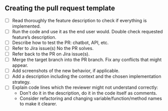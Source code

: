 ## Creating the pull request template

  * [ ] Read thoroughly the feature description to check if everything is implemented.
  * [ ] Run the code and use it as the end user would. Double check requested feature’s description.
  * [ ] Describe how to test the PR: chatbot, API, etc.
  * [ ] Refer to Jira issue(s) No the PR solves.
  * [ ] Refer back to the PR on Jira issue(s).
  * [ ] Merge the target branch into the PR branch. Fix any conflicts that might appear.
  * [ ] Add screenshots of the new behavior, if applicable.
  * [ ] Add a description including the context and the chosen implementation strategy.
  * [ ] Explain code lines which the reviewer might not understand correctly:
    * Don't do it in the description, do it in the code itself as comments.
    * Consider refactoring and changing variable/function/method names to make it clearer.
